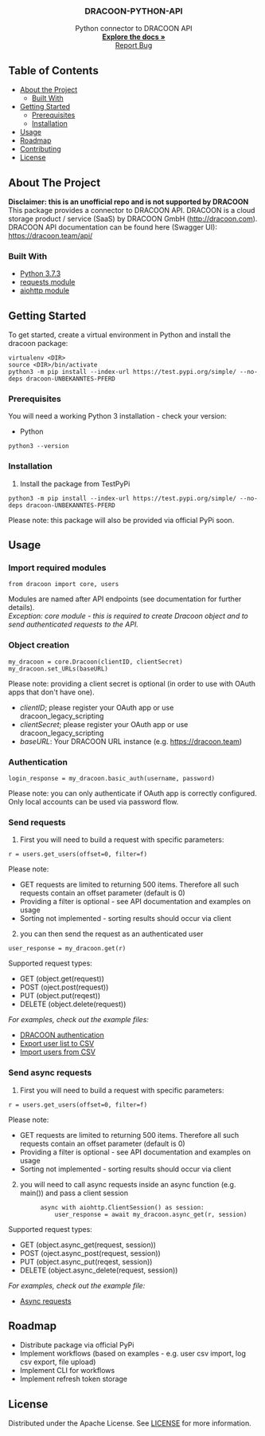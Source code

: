
  <h3 align="center">DRACOON-PYTHON-API</h3>

  <p align="center">
    Python connector to DRACOON API
    <br />
    <a href="https://github.com/unbekanntes-pferd/DRACOON-PYTHON-API"><strong>Explore the docs »</strong></a>
    <br />
    <a href="https://github.com/unbekanntes-pferd/DRACOON-PYTHON-API/issues">Report Bug</a>
  </p>
</p>

<!-- TABLE OF CONTENTS -->
## Table of Contents

* [About the Project](#about-the-project)
  * [Built With](#built-with)
* [Getting Started](#getting-started)
  * [Prerequisites](#prerequisites)
  * [Installation](#installation)
* [Usage](#usage)
* [Roadmap](#roadmap)
* [Contributing](#contributing)
* [License](#license)



<!-- ABOUT THE PROJECT -->
## About The Project
__Disclaimer: this is an unofficial repo and is not supported by DRACOON__<br>
This package provides a connector to DRACOON API. 
DRACOON is a cloud storage product / service (SaaS) by DRACOON GmbH (http://dracoon.com). 
DRACOON API documentation can be found here (Swagger UI):
https://dracoon.team/api/


### Built With

* [Python 3.7.3](https://www.python.org/)
* [requests module](https://requests.readthedocs.io/en/master/)
* [aiohttp module](https://docs.aiohttp.org/en/stable/)

<!-- GETTING STARTED -->
## Getting Started

To get started, create a virtual environment in Python and install the dracoon package:
```
virtualenv <DIR>
source <DIR>/bin/activate 
python3 -m pip install --index-url https://test.pypi.org/simple/ --no-deps dracoon-UNBEKANNTES-PFERD
```

### Prerequisites

You will need a working Python 3 installation - check your version:
* Python
```
python3 --version
```

### Installation

1. Install the package from TestPyPi
```
python3 -m pip install --index-url https://test.pypi.org/simple/ --no-deps dracoon-UNBEKANNTES-PFERD
```

Please note: this package will also be provided via official PyPi soon.

<!-- USAGE EXAMPLES -->
## Usage
### Import required modules
```
from dracoon import core, users
```

Modules are named after API endpoints (see documentation for further details).<br>
_Exception: core module - this is required to create Dracoon object and to send authenticated requests to the API._

### Object creation
```
my_dracoon = core.Dracoon(clientID, clientSecret)
my_dracoon.set_URLs(baseURL)
```
Please note: providing a client secret is optional (in order to use with OAuth apps that don't have one).
* _clientID_; please register your OAuth app or use dracoon_legacy_scripting
* _clientSecret_; please register your OAuth app or use dracoon_legacy_scripting
* _baseURL_: Your DRACOON URL instance (e.g. https://dracoon.team)


### Authentication
```
login_response = my_dracoon.basic_auth(username, password)
```
Please note: you can only authenticate if OAuth app is correctly configured. Only local accounts can be used via password flow.

### Send requests

1. First you will need to build a request with specific parameters:
```
r = users.get_users(offset=0, filter=f)
```

Please note: 
* GET requests are limited to returning 500 items. Therefore all such requests contain an offset parameter (default is 0)
* Providing a filter is optional - see API documentation and examples on usage
* Sorting not implemented - sorting results should occur via client

2. you can then send the request as an authenticated user
```
user_response = my_dracoon.get(r)
```
Supported request types:
* GET (object.get(request))
* POST (oject.post(request))
* PUT (object.put(reqest))
* DELETE (object.delete(request))

_For examples, check out the example files:_<br>

* [DRACOON authentication](/authentication_example.py)
* [Export user list to CSV](/user_csv_example.py)
* [Import users from CSV](/import_csv_example.py)

### Send async requests

1. First you will need to build a request with specific parameters:
```
r = users.get_users(offset=0, filter=f)
```

Please note: 
* GET requests are limited to returning 500 items. Therefore all such requests contain an offset parameter (default is 0)
* Providing a filter is optional - see API documentation and examples on usage
* Sorting not implemented - sorting results should occur via client

2. you will need to call async requests inside an async function (e.g. main()) and pass a client session
```
         async with aiohttp.ClientSession() as session:
             user_response = await my_dracoon.async_get(r, session)
```
Supported request types:
* GET (object.async_get(request, session))
* POST (oject.async_post(request, session))
* PUT (object.async_put(reqest, session))
* DELETE (object.async_delete(request, session))

_For examples, check out the example file:_<br>

* [Async requests](/async_requests_example.py)

<!-- ROADMAP -->
## Roadmap
* Distribute package via official PyPi
* Implement workflows (based on examples - e.g. user csv import, log csv export, file upload)
* Implement CLI for workflows 
* Implement refresh token storage 

<!-- LICENSE -->
## License

Distributed under the Apache License. See [LICENSE](/LICENSE) for more information.
